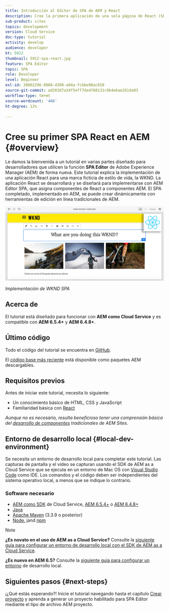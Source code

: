 ```yaml
---
title: Introducción al Editor de SPA de AEM y React
description: Cree la primera aplicación de una sola página de React (SPA) que se pueda editar en Adobe Experience Manager AEM con la SPA WKND. Aprenda a crear una SPA utilizando el marco de React JS con AEM Editor SPA. Este tutorial en varias partes explica la implementación de una aplicación React para una marca ficticia de estilo de vida, la WKND. El tutorial cubre la creación de extremo a extremo del SPA y la integración con AEM.
sub-product: sites
topics: development
version: Cloud Service
doc-type: tutorial
activity: develop
audience: developer
kt: 5912
thumbnail: 5912-spa-react.jpg
feature: SPA Editor
topic: SPA
role: Developer
level: Beginner
exl-id: 38802296-8988-4300-a04a-fcbbe98ac810
source-git-commit: ad203d7a34f5eff7de4768131c9b4ebae261da93
workflow-type: tm+mt
source-wordcount: '466'
ht-degree: 12%

---
```


# Cree su primer SPA React en AEM {#overview}

Le damos la bienvenida a un tutorial en varias partes diseñado para desarrolladores que utilicen la función **SPA Editor** de Adobe Experience Manager (AEM) de forma nueva. Este tutorial explica la implementación de una aplicación React para una marca ficticia de estilo de vida, la WKND. La aplicación React se desarrollará y se diseñará para implementarse con AEM Editor SPA, que asigna componentes de React a componentes AEM. El SPA completado, implementado en AEM, se puede crear dinámicamente con herramientas de edición en línea tradicionales de AEM.

![SPA final implementado](assets/wknd-spa-implementation.png)

*Implementación de WKND SPA*

## Acerca de

El tutorial está diseñado para funcionar con **AEM como Cloud Service** y es compatible con **AEM 6.5.4+** y **AEM 6.4.8+**.

## Último código

Todo el código del tutorial se encuentra en [GitHub](https://github.com/adobe/aem-guides-wknd-spa).

El [código base más reciente](https://github.com/adobe/aem-guides-wknd-spa/releases) está disponible como paquetes AEM descargables.

## Requisitos previos

Antes de iniciar este tutorial, necesita lo siguiente:

* Un conocimiento básico de HTML, CSS y JavaScript
* Familiaridad básica con [React](https://reactjs.org/tutorial/tutorial.html)

*Aunque no es necesario, resulta beneficioso tener una comprensión básica del  [desarrollo de componentes](https://experienceleague.adobe.com/docs/experience-manager-learn/getting-started-wknd-tutorial-develop/overview.html) tradicionales de AEM Sites.*

## Entorno de desarrollo local {#local-dev-environment}

Se necesita un entorno de desarrollo local para completar este tutorial. Las capturas de pantalla y el vídeo se capturan usando el SDK de AEM as a Cloud Service que se ejecuta en un entorno de Mac OS con [Visual Studio Code](https://code.visualstudio.com/) como IDE. Los comandos y el código deben ser independientes del sistema operativo local, a menos que se indique lo contrario.

### Software necesario

* [AEM como SDK](https://experienceleague.adobe.com/docs/experience-manager-learn/cloud-service/local-development-environment-set-up/aem-runtime.html) de Cloud Service,  [AEM 6.5.4+](https://experienceleague.adobe.com/docs/experience-manager-release-information/aem-release-updates/aem-releases-updates.html?lang=en#aem-65) o  [AEM 6.4.8+](https://experienceleague.adobe.com/docs/experience-manager-release-information/aem-release-updates/aem-releases-updates.html?lang=en#aem-64)
* [Java](https://downloads.experiencecloud.adobe.com/content/software-distribution/en/general.html)
* [Apache Maven](https://maven.apache.org/) (3.3.9 o posterior)
* [Node.](https://nodejs.org/en/) jand  [npm](https://www.npmjs.com/)

>[!NOTE]
>
> **¿Es novato en el uso de AEM as a Cloud Service?** Consulte la [siguiente guía para configurar un entorno de desarrollo local con el SDK de AEM as a Cloud Service](https://experienceleague.adobe.com/docs/experience-manager-learn/cloud-service/local-development-environment-set-up/overview.html).
>
> **¿Es nuevo en AEM 6.5?** Consulte la  [siguiente guía para configurar un entorno](https://experienceleague.adobe.com/docs/experience-manager-learn/foundation/development/set-up-a-local-aem-development-environment.html) de desarrollo local.

## Siguientes pasos {#next-steps}

¡¿Qué estás esperando?! Inicie el tutorial navegando hasta el capítulo [Crear proyecto](create-project.md) y aprenda a generar un proyecto habilitado para SPA Editor mediante el tipo de archivo AEM proyecto.
